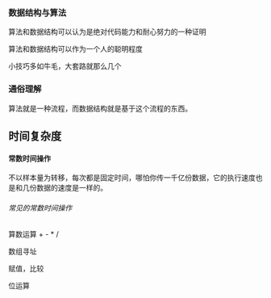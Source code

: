 ### 数据结构与算法

算法和数据结构可以认为是绝对代码能力和耐心努力的一种证明

算法和数据结构可以作为一个人的聪明程度

小技巧多如牛毛，大套路就那么几个


### 通俗理解

算法就是一种流程，而数据结构就是基于这个流程的东西。


## 时间复杂度

#### 常数时间操作

不以样本量为转移，每次都是固定时间，哪怕你传一千亿份数据，它的执行速度也是和几份数据的速度是一样的。

###### 常见的常数时间操作

算数运算 + - * / 

数组寻址

赋值，比较

位运算
